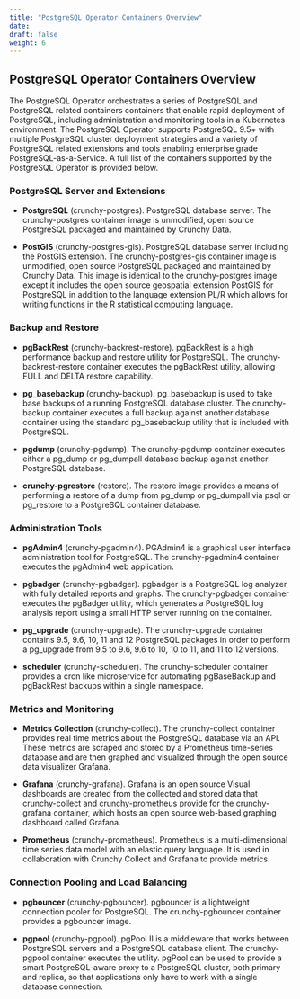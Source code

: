 ```yaml
---
title: "PostgreSQL Operator Containers Overview"
date:
draft: false
weight: 6
---
```


## PostgreSQL Operator Containers Overview

The PostgreSQL Operator orchestrates a series of PostgreSQL and PostgreSQL related containers containers that enable rapid deployment of PostgreSQL, including administration and monitoring tools in a Kubernetes environment. The PostgreSQL Operator supports PostgreSQL 9.5+ with multiple PostgreSQL cluster deployment strategies and a variety of PostgreSQL related extensions and tools enabling enterprise grade PostgreSQL-as-a-Service.   A full list of the containers supported by the PostgreSQL Operator is provided below.   

### PostgreSQL Server and Extensions

* **PostgreSQL** (crunchy-postgres).  PostgreSQL database server.  The crunchy-postgres container image is unmodified, open source PostgreSQL packaged and maintained by Crunchy Data.

* **PostGIS** (crunchy-postgres-gis).  PostgreSQL database server including the PostGIS extension. The crunchy-postgres-gis container image is unmodified, open source PostgreSQL packaged and maintained by Crunchy Data. This image is identical to the crunchy-postgres image except it includes the open source geospatial extension PostGIS for PostgreSQL in addition to the language extension PL/R which allows for writing functions in the R statistical computing language.

### Backup and Restore

* **pgBackRest** (crunchy-backrest-restore). pgBackRest is a high performance backup and restore utility for PostgreSQL.  The crunchy-backrest-restore container executes the pgBackRest utility, allowing FULL and DELTA restore capability.

* **pg_basebackup** (crunchy-backup). pg_basebackup is used to take base backups of a running PostgreSQL database cluster. The crunchy-backup container executes a full backup against another database container using the standard pg_basebackup utility that is included with PostgreSQL.

* **pgdump** (crunchy-pgdump). The crunchy-pgdump container executes either a pg_dump or pg_dumpall database backup against another PostgreSQL database.

* **crunchy-pgrestore** (restore). The restore image provides a means of performing a restore of a dump from pg_dump or pg_dumpall via psql or pg_restore to a PostgreSQL container database.


### Administration Tools

* **pgAdmin4** (crunchy-pgadmin4). PGAdmin4 is a graphical user interface administration tool for PostgreSQL.  The crunchy-pgadmin4 container executes the pgAdmin4 web application.

* **pgbadger** (crunchy-pgbadger).  pgbadger is a PostgreSQL log analyzer with fully detailed reports and graphs.  The crunchy-pgbadger container executes the pgBadger utility, which generates a PostgreSQL log analysis report using a small HTTP server running on the container.

* **pg_upgrade**  (crunchy-upgrade). The crunchy-upgrade container contains 9.5, 9.6, 10, 11 and 12 PostgreSQL packages in order to perform a pg_upgrade from 9.5 to 9.6, 9.6 to 10, 10 to 11, and 11 to 12 versions.

* **scheduler** (crunchy-scheduler).  The crunchy-scheduler container provides a cron like microservice for automating pgBaseBackup and pgBackRest backups within a single namespace.

### Metrics and Monitoring

* **Metrics Collection** (crunchy-collect). The crunchy-collect container provides real time metrics about the PostgreSQL database via an API. These metrics are scraped and stored by a Prometheus time-series database and are then graphed and visualized through the open source data visualizer Grafana.  

* **Grafana** (crunchy-grafana).  Grafana is an open source Visual dashboards are created from the collected and stored data that crunchy-collect and crunchy-prometheus provide for the crunchy-grafana container, which hosts an open source web-based graphing dashboard called Grafana.

* **Prometheus** (crunchy-prometheus).  Prometheus is a multi-dimensional time series data model with an elastic query language. It is used in collaboration with Crunchy Collect and Grafana to provide metrics.

### Connection Pooling and Load Balancing

* **pgbouncer** (crunchy-pgbouncer).  pgbouncer is a lightweight connection pooler for PostgreSQL. The crunchy-pgbouncer container provides a pgbouncer image.

* **pgpool** (crunchy-pgpool).  pgPool II is a middleware that works between PostgreSQL servers and a PostgreSQL database client.  The crunchy-pgpool container executes the utility. pgPool can be used to provide a smart PostgreSQL-aware proxy to a PostgreSQL cluster, both primary and replica, so that applications only have to work with a single database connection.
